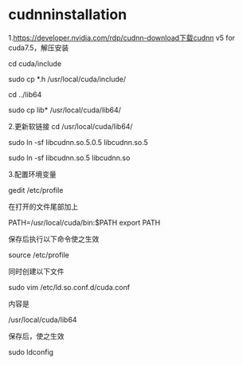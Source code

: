 # cudnninstallation

1.https://developer.nvidia.com/rdp/cudnn-download下载cudnn v5 for cuda7.5，解压安装

cd cuda/include

sudo cp *.h /usr/local/cuda/include/

cd ../lib64

sudo cp lib* /usr/local/cuda/lib64/ 

2.更新软链接
cd /usr/local/cuda/lib64/  

sudo ln -sf libcudnn.so.5.0.5 libcudnn.so.5

sudo ln -sf libcudnn.so.5 libcudnn.so


3.配置环境变量

gedit /etc/profile

在打开的文件尾部加上

PATH=/usr/local/cuda/bin:$PATH
export PATH

保存后执行以下命令使之生效

source /etc/profile

同时创建以下文件

sudo vim /etc/ld.so.conf.d/cuda.conf

内容是

/usr/local/cuda/lib64

保存后，使之生效

sudo ldconfig

